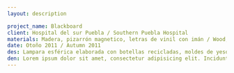 ```yaml
---
layout: description

project_name: Blackboard
client: Hospital del sur Puebla / Southern Puebla Hospital
materials: Madera, pizarrón magnetico, letras de vinil con imán / Wood, magnetic blackboard, vinyl magnetic characters
date: Otoño 2011 / Autumn 2011
des: Lampara esférica elaborada con botellas recicladas, moldes de yeso y vitrofusión.
den: Lorem ipsum dolor sit amet, consectetur adipisicing elit. Incidunt, iusto molestiae possimus sint dignissimos! Laudantium, dolore, vel, sint, labore optio perferendis illo dolorum similique soluta eum cupiditate assumenda consequatur maiores.
---
```

